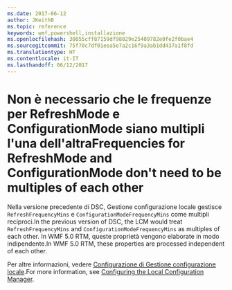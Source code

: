 ```yaml
---
ms.date: 2017-06-12
author: JKeithB
ms.topic: reference
keywords: wmf,powershell,installazione
ms.openlocfilehash: 30055cff87159df98029e25409782e0fe2f0bae4
ms.sourcegitcommit: 75f70c7df01eea5e7a2c16f9a3ab1dd437a1f8fd
ms.translationtype: HT
ms.contentlocale: it-IT
ms.lasthandoff: 06/12/2017
---
```

# <a name="frequencies-for-refreshmode-and-configurationmode-dont-need-to-be-multiples-of-each-other"></a><span data-ttu-id="8983f-102">Non è necessario che le frequenze per RefreshMode e ConfigurationMode siano multipli l'una dell'altra</span><span class="sxs-lookup"><span data-stu-id="8983f-102">Frequencies for RefreshMode and ConfigurationMode don't need to be multiples of each other</span></span>

<span data-ttu-id="8983f-103">Nella versione precedente di DSC, Gestione configurazione locale gestisce `RefreshFrequencyMins` e `ConfigurationModeFrequencyMins` come multipli reciproci.</span><span class="sxs-lookup"><span data-stu-id="8983f-103">In the previous version of DSC, the LCM would treat `RefreshFrequencyMins` and `ConfigurationModeFrequencyMins` as multiples of each other.</span></span> <span data-ttu-id="8983f-104">In WMF 5.0 RTM, queste proprietà vengono elaborate in modo indipendente.</span><span class="sxs-lookup"><span data-stu-id="8983f-104">In WMF 5.0 RTM, these properties are processed independent of each other.</span></span> 

<span data-ttu-id="8983f-105">Per altre informazioni, vedere [Configurazione di Gestione configurazione locale](https://msdn.microsoft.com/powershell/dsc/metaconfig).</span><span class="sxs-lookup"><span data-stu-id="8983f-105">For more information, see [Configuring the Local Configuration Manager](https://msdn.microsoft.com/powershell/dsc/metaconfig).</span></span>

